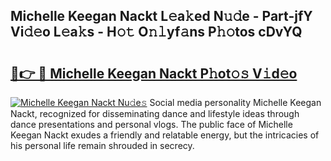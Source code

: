 ## Michelle Keegan Nackt L𝚎a𝚔ed N𝚞𝚍e - Part-jfY Vi𝚍𝚎o L𝚎a𝚔s - H𝚘𝚝 O𝚗𝚕yf𝚊ns P𝚑𝚘tos cDvYQ

# <h2><a href="http://kf8v9w.oniu.top/?m=Michelle+Keegan+Nackt">🔗👉 🔴 Michelle Keegan Nackt P𝚑ot𝚘𝚜 V𝚒d𝚎o</a></h2>

[![Michelle Keegan Nackt Nu𝚍e𝚜](https://i.imgur.com/0qMVB7G.gif)](http://kf8v9w.oniu.top/?m=Michelle+Keegan+Nackt)
Social media personality Michelle Keegan Nackt, recognized for disseminating dance and lifestyle ideas through dance presentations and personal vlogs. The public face of Michelle Keegan Nackt exudes a friendly and relatable energy, but the intricacies of his personal life remain shrouded in secrecy.  
